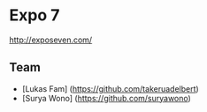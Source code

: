 Expo 7
==================
http://exposeven.com/

Team
----
* [Lukas Fam] (https://github.com/takeruadelbert)
* [Surya Wono] (https://github.com/suryawono)
